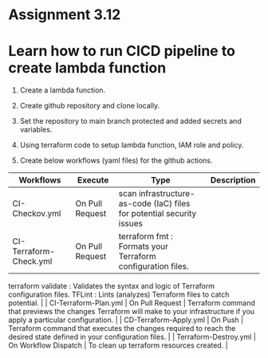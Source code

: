 # Assignment 3.12

# Learn how to run CICD pipeline to create lambda function
1) Create a lambda function.

2) Create github repository and clone locally.

3) Set the repository to main branch protected and added secrets and variables.

4) Using terraform code to setup lambda function, IAM role and policy.

5) Create below workflows (yaml files) for the github actions.

| Workflows	| Execute | Type	| Description |
| --------- | ------- | ----- | ------------|
| CI-Checkov.yml	| On Pull Request	| scan infrastructure-as-code (IaC) files for potential security issues |
| CI-Terraform-Check.yml	| On Pull Request	| terraform fmt : Formats your Terraform configuration files. 
terraform validate : Validates the syntax and logic of Terraform configuration files. 
TFLint : Lints (analyzes) Terraform files to catch potential. |
| CI-Terraform-Plan.yml	| On Pull Request	| Terraform command that previews the changes Terraform will make to your infrastructure if you apply a particular configuration. |
| CD-Terraform-Apply.yml	| On Push	| Terraform command that executes the changes required to reach the desired state defined in your configuration files. |
| Terraform-Destroy.yml	| On Workflow Dispatch	| To clean up terraform resources created. |
